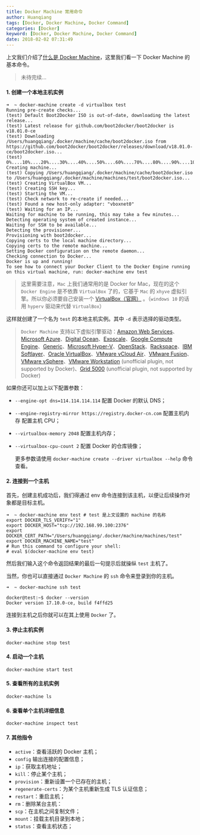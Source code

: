 ```yaml
---
title: Docker Machine 常用命令
author: Huanqiang
tags: [Docker, Docker Machine, Docker Command]
categories: [Docker]
keyword: [Docker, Docker Machine, Docker Command]
date: 2018-02-02 07:31:49
---
```


上文我们介绍了[什么是 Docker Machine](http://huanqiang.wang/2018/01/31/Docker-Machine-%E7%AE%80%E4%BB%8B%EF%BC%88%E5%85%A5%E9%97%A8%E5%BF%85%E7%9C%8B%EF%BC%89/)，这里我们看一下 Docker Machine 的基本命令。

> 未待完续…

<!-- more -->

#### 1. 创建一个本地主机实例

```
➜  ~ docker-machine create -d virtualbox test
Running pre-create checks...
(test) Default Boot2Docker ISO is out-of-date, downloading the latest release...
(test) Latest release for github.com/boot2docker/boot2docker is v18.01.0-ce
(test) Downloading /Users/huangqiang/.docker/machine/cache/boot2docker.iso from https://github.com/boot2docker/boot2docker/releases/download/v18.01.0-ce/boot2docker.iso...
(test) 0%....10%....20%....30%....40%....50%....60%....70%....80%....90%....100%
Creating machine...
(test) Copying /Users/huangqiang/.docker/machine/cache/boot2docker.iso to /Users/huangqiang/.docker/machine/machines/test/boot2docker.iso...
(test) Creating VirtualBox VM...
(test) Creating SSH key...
(test) Starting the VM...
(test) Check network to re-create if needed...
(test) Found a new host-only adapter: "vboxnet0"
(test) Waiting for an IP...
Waiting for machine to be running, this may take a few minutes...
Detecting operating system of created instance...
Waiting for SSH to be available...
Detecting the provisioner...
Provisioning with boot2docker...
Copying certs to the local machine directory...
Copying certs to the remote machine...
Setting Docker configuration on the remote daemon...
Checking connection to Docker...
Docker is up and running!
To see how to connect your Docker Client to the Docker Engine running on this virtual machine, run: docker-machine env test
```

> 这里需要注意，`Mac` 上我们通常用的是 Docker for Mac，现在的这个 `Docker Engine` 是不依靠 `VirtualBox` 了的，它基于 `Mac` 的 `xhyve` 虚拟引擎。所以你必须要自己安装一个 [VirtualBox（官网）](https://www.virtualbox.org/wiki/Downloads) 。（`windows 10` 的话用 `hyperv` 驱动来代替 `VirtualBox`）

这样就创建了一个名为 `test` 的本地主机实例。其中 `-d` 表示选择的驱动类型。

> `Docker Machine` 支持以下虚拟引擎驱动：[Amazon Web Services](https://docs.docker.com/machine/drivers/aws/)、[Microsoft Azure](https://docs.docker.com/machine/drivers/azure/)、[Digital Ocean](https://docs.docker.com/machine/drivers/digital-ocean/)、[Exoscale](https://docs.docker.com/machine/drivers/exoscale/)、[Google Compute Engine](https://docs.docker.com/machine/drivers/gce/)、[Generic](https://docs.docker.com/machine/drivers/generic/)、[Microsoft Hyper-V](https://docs.docker.com/machine/drivers/hyper-v/)、[OpenStack](https://docs.docker.com/machine/drivers/openstack/)、[Rackspace](https://docs.docker.com/machine/drivers/rackspace/)、[IBM Softlayer](https://docs.docker.com/machine/drivers/soft-layer/)、[Oracle VirtualBox](https://docs.docker.com/machine/drivers/virtualbox/)、[VMware vCloud Air](https://docs.docker.com/machine/drivers/vm-cloud/)、[VMware Fusion](https://docs.docker.com/machine/drivers/vm-fusion/)、[VMware vSphere](https://docs.docker.com/machine/drivers/vsphere/)、[VMware Workstation](https://github.com/pecigonzalo/docker-machine-vmwareworkstation) (unofficial plugin, not supported by Docker)、[Grid 5000](https://github.com/Spirals-Team/docker-machine-driver-g5k) (unofficial plugin, not supported by Docker)

如果你还可以加上以下配置参数：

- `--engine-opt dns=114.114.114.114` 配置 Docker 的默认 DNS；

- `--engine-registry-mirror https://registry.docker-cn.com` 配置主机内存 配置主机 CPU；

- `--virtualbox-memory 2048` 配置主机内存；

- `--virtualbox-cpu-count 2` 配置 Docker 的仓库镜像；

  更多参数请使用 `docker-machine create --driver virtualbox --help` 命令查看。

#### 2. 连接到一个主机

首先，创建主机成功后，我们得通过 env 命令连接到该主机，以便让后续操作对象都是目标主机。

```
➜  ~ docker-machine env test # test 是上文设置的 machine 的名称
export DOCKER_TLS_VERIFY="1"
export DOCKER_HOST="tcp://192.168.99.100:2376"
export DOCKER_CERT_PATH="/Users/huangqiang/.docker/machine/machines/test"
export DOCKER_MACHINE_NAME="test"
# Run this command to configure your shell:
# eval $(docker-machine env test)
```

然后我们输入这个命令返回结果的最后一句提示后就操纵 `test` 主机了。

当然，你也可以直接通过 `Docker Machine` 的 `ssh` 命令来登录到你的主机。

```
➜  ~ docker-machine ssh test

docker@test:~$ docker --version
Docker version 17.10.0-ce, build f4ffd25
```

连接到主机之后你就可以在其上使用 `Docker` 了。

#### 3. 停止主机实例

```
docker-machine stop test
```

#### 4. 启动一个主机

```
docker-machine start test
```

#### 5. 查看所有的主机实例

```
docker-machine ls
```

#### 6. 查看单个主机详细信息

```
docker-machine inspect test
```

#### 7. 其他指令

- `active`：查看活跃的 Docker 主机；
- `config` 输出连接的配置信息；
- `ip`：获取主机地址；
- `kill`：停止某个主机；
- `provision`：重新设置一个已存在的主机；
- `regenerate-certs`：为某个主机重新生成 TLS 认证信息；
- `restart`：重启主机；
- `rm`：删除某台主机：
- `scp`：在主机之间复制文件；
- `mount`：挂载主机目录到本地；
- `status`：查看主机状态；